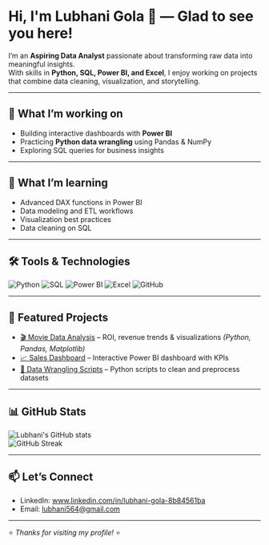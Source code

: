 # Hi, I'm Lubhani Gola 👋 — Glad to see you here!

I’m an **Aspiring Data Analyst** passionate about transforming raw data into meaningful insights.  
With skills in **Python, SQL, Power BI, and Excel**, I enjoy working on projects that combine data cleaning, visualization, and storytelling.  

---

## 🔭 What I’m working on
- Building interactive dashboards with **Power BI**
- Practicing **Python data wrangling** using Pandas & NumPy
- Exploring SQL queries for business insights

---

## 🌱 What I’m learning
- Advanced DAX functions in Power BI
- Data modeling and ETL workflows
- Visualization best practices
- Data cleaning on SQL

---

## 🛠️ Tools & Technologies

![Python](https://img.shields.io/badge/-Python-3670A0?style=flat-square&logo=python&logoColor=white)
![SQL](https://img.shields.io/badge/-SQL-4479A1?style=flat-square&logo=mysql&logoColor=white)
![Power BI](https://img.shields.io/badge/-Power%20BI-F2C811?style=flat-square&logo=power-bi&logoColor=black)
![Excel](https://img.shields.io/badge/-Excel-217346?style=flat-square&logo=microsoft-excel&logoColor=white)
![GitHub](https://img.shields.io/badge/-GitHub-181717?style=flat-square&logo=github&logoColor=white)

---

## 📌 Featured Projects
- [🎬 Movie Data Analysis](https://github.com/lubhanigola/Movie-Data-Analysis) – ROI, revenue trends & visualizations *(Python, Pandas, Matplotlib)*  
- [📈 Sales Dashboard]([https://github.com/lubhanigola/Sales-Dashboard](https://github.com/lubhanigola/Projects/blob/main/Ecommerce%20Sales%20Analysis.pbix)) – Interactive Power BI dashboard with KPIs  
- [🧹 Data Wrangling Scripts](https://github.com/lubhanigola/Data-Wrangling) – Python scripts to clean and preprocess datasets  

---

## 📊 GitHub Stats

![Lubhani's GitHub stats](https://github-readme-stats.vercel.app/api?username=lubhanigola&show_icons=true&count_private=true)  
![GitHub Streak](https://github-readme-streak-stats.herokuapp.com/?user=lubhanigola)  

---

## 📫 Let’s Connect
- LinkedIn: www.linkedin.com/in/lubhani-gola-8b84561ba  
- Email: lubhani564@gmail.com  

---

⭐ *Thanks for visiting my profile!* ⭐

